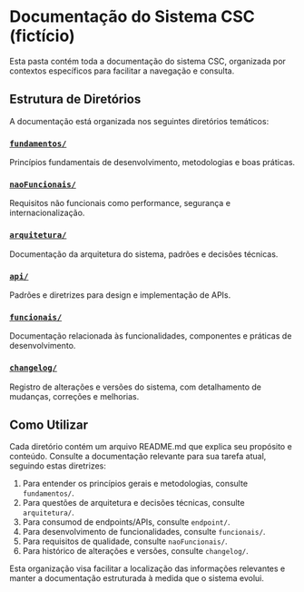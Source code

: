 # Documentação do Sistema CSC (fictício)

Esta pasta contém toda a documentação do sistema CSC, organizada por contextos específicos para facilitar a navegação e consulta.

## Estrutura de Diretórios

A documentação está organizada nos seguintes diretórios temáticos:

### [`fundamentos/`](./fundamentos/)
Princípios fundamentais de desenvolvimento, metodologias e boas práticas.

### [`naoFuncionais/`](./naoFuncionais/)
Requisitos não funcionais como performance, segurança e internacionalização.

### [`arquitetura/`](./arquitetura/)
Documentação da arquitetura do sistema, padrões e decisões técnicas.

### [`api/`](./api/)
Padrões e diretrizes para design e implementação de APIs.

### [`funcionais/`](./funcionais/)
Documentação relacionada às funcionalidades, componentes e práticas de desenvolvimento.

### [`changelog/`](./changelog/)
Registro de alterações e versões do sistema, com detalhamento de mudanças, correções e melhorias.

## Como Utilizar

Cada diretório contém um arquivo README.md que explica seu propósito e conteúdo. Consulte a documentação relevante para sua tarefa atual, seguindo estas diretrizes:

1. Para entender os princípios gerais e metodologias, consulte `fundamentos/`.
2. Para questões de arquitetura e decisões técnicas, consulte `arquitetura/`.
3. Para consumod de endpoints/APIs, consulte `endpoint/`.
4. Para desenvolvimento de funcionalidades, consulte `funcionais/`.
5. Para requisitos de qualidade, consulte `naoFuncionais/`.
6. Para histórico de alterações e versões, consulte `changelog/`.

Esta organização visa facilitar a localização das informações relevantes e manter a documentação estruturada à medida que o sistema evolui. 
